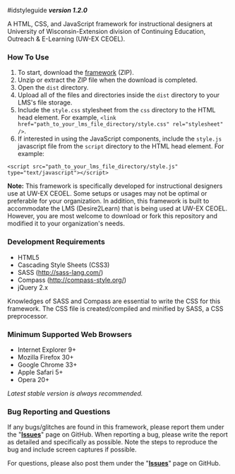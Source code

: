 #idstyleguide
**_version 1.2.0_**

A HTML, CSS, and JavaScript framework for instructional designers at University of Wisconsin-Extension division of Continuing Education, Outreach &amp; E-Learning (UW-EX CEOEL).

### How To Use
1. To start, download the [framework](https://github.com/oel-mediateam/idstyleguide/archive/master.zip) (ZIP).
2. Unzip or extract the ZIP file when the download is completed.
3. Open the `dist` directory.
4. Upload all of the files and directories inside the `dist` directory to your LMS's file storage.
5. Include the `style.css` stylesheet from the `css` directory to the HTML head element. For example, `<link href="path_to_your_lms_file_directory/style.css" rel="stylesheet" />`.
6. If interested in using the JavaScript components, include the `style.js` javascript file from the `script` directory to the HTML head element. For example:
```
<script src="path_to_your_lms_file_directory/style.js" type="text/javascript"></script>
```
**Note:** This framework is specifically developed for instructional designers use at UW-EX CEOEL. Some setups or usages may not be optimal or preferable for your organization. In addition, this framework is built to accommodate the LMS (Desire2Learn) that is being used at UW-EX CEOEL. However, you are most welcome to download or fork this repository and modified it to your organization's needs.

### Development Requirements
* HTML5
* Cascading Style Sheets (CSS3)
* SASS (http://sass-lang.com/)
* Compass (http://compass-style.org/)
* jQuery 2.x

Knowledges of SASS and Compass are essential to write the CSS for this framework. The CSS file is created/compiled and minified by SASS, a CSS preprocessor.

### Minimum Supported Web Browsers
* Internet Explorer 9+
* Mozilla Firefox 30+
* Google Chrome 33+
* Apple Safari 5+
* Opera 20+

*Latest stable version is always recommended.*

### Bug Reporting and Questions
If any bugs/glitches are found in this framework, please report them under the "**[Issues](https://github.com/oel-mediateam/idstyleguide/issues)**" page on GitHub. When reporting a bug, please write the report as detailed and specifically as possible. Note the steps to reproduce the bug and include screen captures if possible.

For questions, please also post them under the "**[Issues](https://github.com/oel-mediateam/idstyleguide/issues)**" page on GitHub.
